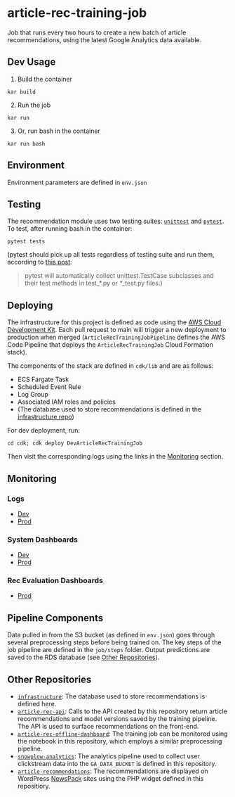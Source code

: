 # article-rec-training-job

Job that runs every two hours to create a new batch of article recommendations, using the latest Google Analytics data available.

## Dev Usage
1. Build the container
```
kar build
```

2. Run the job
```
kar run
```

3. Or, run bash in the container
```
kar run bash
```

## Environment
Environment parameters are defined in `env.json`


## Testing
The recommendation module uses two testing suites: [`unittest`](https://docs.python.org/3/library/unittest.html) and [`pytest`](https://docs.pytest.org/en/6.2.x/). To test, after running bash in the container:

```
pytest tests
```

(pytest should pick up all tests regardless of testing suite and run them, according to [this post](https://docs.pytest.org/en/6.2.x/unittest.html#:~:text=pytest%20supports%20running%20Python%20unittest,full%20advantage%20of%20pytest's%20features):

> pytest will automatically collect unittest.TestCase subclasses and their test methods in test_*.py or *_test.py files.)

## Deploying
The infrastructure for this project is defined as code using the [AWS Cloud Development Kit](https://aws.amazon.com/cdk/). Each pull request to main will trigger a new deployment to production when merged (`ArticleRecTrainingJobPipeline` defines the AWS Code Pipeline that deploys the `ArticleRecTrainingJob` Cloud Formation stack).

The components of the stack are defined in `cdk/lib` and are as follows:
* ECS Fargate Task
* Scheduled Event Rule
* Log Group
* Associated IAM roles and policies
* (The database used to store recommendations is defined in the [infrastructure repo](https://github.com/LocalAtBrown/infrastructure/tree/main/lib/databases))

For dev deployment, run:

```
cd cdk; cdk deploy DevArticleRecTrainingJob
```

Then visit the corresponding logs using the links in the [Monitoring](https://github.com/LocalAtBrown/article-rec-training-job#monitoring) section.

## Monitoring

### Logs
- [Dev](https://console.aws.amazon.com/cloudwatch/home?region=us-east-1#logsV2:log-groups/log-group/DevArticleRecTrainingJob-DevArticleRecTrainingJobTaskDefinitionDevArticleRecTrainingJobTaskContainerLogGroup9A13F6F1-5dyoUd3VPezx)
- [Prod](https://console.aws.amazon.com/cloudwatch/home?region=us-east-1#logsV2:log-groups/log-group/ArticleRecTrainingJob-ArticleRecTrainingJobTaskDefinitionArticleRecTrainingJobTaskContainerLogGroup2D7DFB71-xD2hRJTbp6vc)

### System Dashboards
- [Dev](https://console.aws.amazon.com/cloudwatch/home?region=us-east-1#dashboards:name=dev-article-rec-training-job;start=PT24H)
- [Prod](https://console.aws.amazon.com/cloudwatch/home?region=us-east-1#dashboards:name=article-rec-training-job;start=PT24H)

### Rec Evaluation Dashboards
- [Prod](https://console.aws.amazon.com/cloudwatch/home?region=us-east-1#dashboards:name=article-rec-evaluations;start=PT168H)

## Pipeline Components
Data pulled in from the S3 bucket (as defined in `env.json`) goes through several preprocessing steps before being trained on. The key steps of the job pipeline are defined in the `job/steps` folder. Output predictions are saved to the RDS database (see [Other Repositories](https://github.com/LocalAtBrown/article-rec-training-job#other-repositories)).

## Other Repositories
* [`infrastructure`](https://github.com/LocalAtBrown/article-rec-api): The database used to store recommendations is defined here.
* [`article-rec-api`](https://github.com/LocalAtBrown/article-rec-api): Calls to the API created by this repository return article recommendations and model versions saved by the training pipeline. The API is used to surface recommendations on the front-end.
* [`article-rec-offline-dashboard`](https://github.com/LocalAtBrown/article-rec-offline-dashboard): The training job can be monitored using the notebook in this repository, which employs a similar preprocessing pipeline.
* [`snowplow-analytics`](https://github.com/LocalAtBrown/snowplow-analytics): The analytics pipeline used to collect user clickstream data into the `GA_DATA_BUCKET` is defined in this repository.
* [`article-recommendations`](https://github.com/LocalAtBrown/article-recommendations): The recommendations are displayed on WordPress [NewsPack](https://newspack.pub/) sites using the PHP widget defined in this repositiory.
